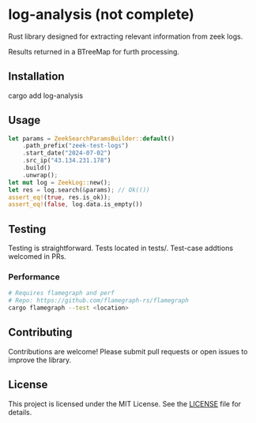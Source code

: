 # log-analysis (not complete)

Rust library designed for extracting relevant information from zeek logs.

Results returned in a BTreeMap for furth processing.

## Installation

cargo add log-analysis

## Usage
```rust
let params = ZeekSearchParamsBuilder::default()
    .path_prefix("zeek-test-logs")
    .start_date("2024-07-02")
    .src_ip("43.134.231.178")
    .build()
    .unwrap();
let mut log = ZeekLog::new();
let res = log.search(&params); // Ok(())
assert_eq!(true, res.is_ok));
assert_eq!(false, log.data.is_empty())
```

## Testing

Testing is straightforward. Tests located in tests/. Test-case addtions welcomed in PRs.

### Performance
```bash
# Requires flamegraph and perf
# Repo: https://github.com/flamegraph-rs/flamegraph
cargo flamegraph --test <location>
```

## Contributing

Contributions are welcome! Please submit pull requests or open issues to improve the library.

## License

This project is licensed under the MIT License. See the [LICENSE](LICENSE) file for details.
